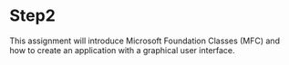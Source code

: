 # Step2
This assignment will introduce Microsoft Foundation Classes (MFC) and how to create an application with a graphical user interface.
